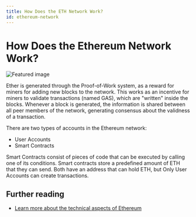 ```yaml
---
title: How Does the ETH Network Work?
id: ethereum-network
---
```


# How Does the Ethereum Network Work?

<img src="/blockchain.svg" alt="Featured image" class="feat-img">

Ether is generated through the Proof-of-Work system, as a reward for miners for adding new blocks to the network. This works as an incentive for miners to validate transactions (named GAS), which are "written" inside the blocks. Whenever a block is generated, the information is shared between all peer members of the network, generating consensus about the validness of a transaction. 

There are two types of accounts in the Ethereum network: 
- User Accounts
- Smart Contracts

Smart Contracts consist of pieces of code that can be executed by calling one of its conditions. Smart contracts store a predefined amount of ETH that they can send. 
Both have an address that can hold ETH, but Only User Accounts can create transactions.

## Further reading
- [Learn more about the technical aspects of Ethereum](https://preethikasireddy.medium.com/how-does-ethereum-work-anyway-22d1df506369)
